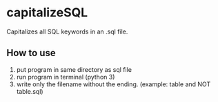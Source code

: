 # capitalizeSQL
Capitalizes all SQL keywords in an .sql file.


## How to use
1. put program in same directory as sql file
2. run program in terminal (python 3)
3. write only the filename without the ending. (example: table and NOT table.sql)